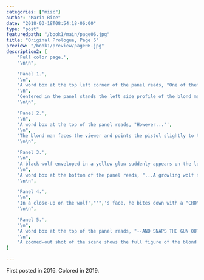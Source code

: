 ```yaml
---
categories: ["misc"]
author: "Maria Rice"
date: "2018-03-18T08:54:18-06:00"
type: "post"
featuredpath: "/book1/main/page06.jpg"
title: "Original Prologue, Page 6"
preview: "/book1/preview/page06.jpg"
description2: [
    'Full color page.',
    "\n\n",

    'Panel 1.',
    "\n",
    'A word box at the top left corner of the panel reads, "One of them aims his gun to shoot at the native."',
    "\n",
    'Centered in the panel stands the left side profile of the blond man in the white shirt. Visible from the waist, up, he points his pistol toward the lower left with a determined look on his face. He pulls back the safety with a click ("CHK").',
    "\n\n",

    'Panel 2.',
    "\n",
    'A word box at the top of the panel reads, "However..."',
    "\n",
    'The blond man faces the viewer and points the pistol slightly to the right. Upon hearing a loud growl ("GROWLLL"), the man glances to the left with a confused look on his face.',
    "\n\n",

    'Panel 3.',
    "\n",
    'A black wolf enveloped in a yellow glow suddenly appears on the left side of the panel, leaping into the air and making eye contact with the blond man below him. A baffled look mixed with alarm covers the man',"'",'s face as he begins to lean away from the glaring beast. He continues to hold up his pistol.',
    "\n",
    'A word box at the bottom of the panel reads, "...A growling wolf suddenly appears--"',
    "\n\n",

    'Panel 4.',
    "\n",
    'In a close-up on the wolf',"'",'s face, he bites down with a "CHOMP" and yanks the pistol from a right hand in the upper right corner of the panel. He continues to glow yellow as he holds out his front paws in front of him, pointing down to the lower right corner of the panel.',
    "\n\n",

    'Panel 5.',
    "\n",
    'A word box at the top of the panel reads, "--AND SNAPS THE GUN OUT OF HIS HANDS!"',
    "\n",
    'A zoomed-out shot of the scene shows the full figure of the blond man stepping back fearfully on the left side of the panel as the wolf',"'",'s right side profile lands on his paws in the middle of the panel, dropping the pistol to the ground in front of him. In the background, the sky and land grow lighter in color.',
]

---
```


First posted in 2016.
Colored in 2019.

